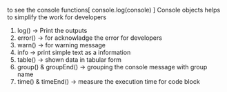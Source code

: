 
to see the console functions[ console.log(console) ]
Console objects helps to simplify the work for developers

1. log() -> Print the outputs
2. error() -> for acknowladge the error for developers
3. warn() -> for warning message
4. info -> print simple text as a information
5. table() -> shown data in tabular form
6. group() & groupEnd() -> grouping the console message with group name
7. time() & timeEnd() -> measure the execution time for code block